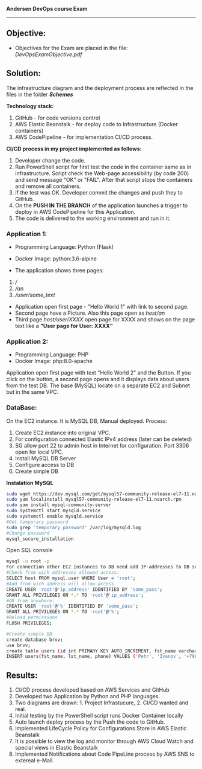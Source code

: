 **Andersen DevOps course Exam**
_____________________________________________________

## **Objective:**

* Objectives for the Exam are placed in the file: *DevOpsExamObjective.pdf*

## Solution:

The infrastructure diagram and the deployment process are reflected in the files in the folder _**Schemes**_

**Technology stack:**
1. GitHub - for code versions control
2. AWS Elastic Beanstalk - for deploy code to Infrastructure (Docker containers)
3. AWS CodePipeline - for implementation CI/CD process.

**CI/CD process in my project implemented as follows:**
1. Developer change the code.
2. Run PowerShell script for first test the code in the container same as in infrastructure. Script check the Web-page accessibility (by code 200) and send message "OK" or "FAIL". After that script stops the containers and remove all containers.
3. If the test was OK. Developer commit the changes and push they to GitHub.
4. On the **PUSH IN THE BRANCH** of the application launches a trigger to deploy in AWS CodePipeline for this Application.
5. The code is delivered to the working environment and run in it.


### Application 1:
* Programming Language: Python (Flask)
* Docker Image: python:3.6-alpine 


* The application shows three pages:
1. */*
2. */an*
3. */user/some_text* 
* Application open first page - "Hello World 1" with link to second page.
* Second page have a Picture. Also this page open as *host/an*
* Third page *host/user/XXXX* open page for XXXX and shows on the page text like a **"User page for User: XXXX"**


### Application 2:
* Programming Language: PHP
* Docker Image:         php:8.0-apache 

Application open first page with text "Hello World 2" and the Button. If you click on the button, a second page opens and it displays data about users from the test DB.
The base (MySQL) locate on a separate EC2 and Subnet but in the same VPC.

### DataBase:
On the EC2 instance. It is MySQL DB, Manual deployed.
Process:
1. Create EC2 instance into original VPC.
2. For configuration connected Elastic IPv4 address (later can be deleted) 
2. SG allow port 22 to admin host in Internet for configuration. Port 3306 open for local VPC.
3. Install MySQL DB Server
4. Configure access to DB
5. Create simple DB


**Instalation MySQL**
```bash
sudo wget https://dev.mysql.com/get/mysql57-community-release-el7-11.noarch.rpm
sudo yum localinstall mysql57-community-release-el7-11.noarch.rpm
sudo yum install mysql-community-server
sudo systemctl start mysqld.service
sudo systemctl enable mysqld.service
#Get temporary password
sudo grep 'temporary password' /var/log/mysqld.log
#Change password
mysql_secure_installation
```
Open SQL console
```bash
mysql -u root -p
For connection other EC2 instances to DB need add IP-addresses to DB security:
#Check from wich addresses allowed access:
SELECT host FROM mysql.user WHERE User = 'root';
#Add from wich address will allow access
CREATE USER 'root'@'ip_address' IDENTIFIED BY 'some_pass';
GRANT ALL PRIVILEGES ON *.* TO 'root'@'ip_address';
#OR from anywhere:
CREATE USER 'root'@'%' IDENTIFIED BY 'some_pass';
GRANT ALL PRIVILEGES ON *.* TO 'root'@'%';
#Reload permissions
FLUSH PRIVILEGES;

#Create simple DB
create database brvv;
use brvv;
create table users (id int PRIMARY KEY AUTO_INCREMENT, fst_name varchar(255), lst_name varchar(255),phone varchar(20));
INSERT users(fst_name, lst_name, phone) VALUES ('Petr', 'Ivanov', '+79001112233'), ('second', 'Pepe', '+79002223344'), ('Sy', 'Sys', '+79003334455');
```


## Results:
1. CI/CD process developed based on AWS Services and GitHub
2. Developed two Application by Python and PHP languages.
3. Two diagrams are drawn: 1. Project Infrastucure, 2. CI/CD wanted and real.
4. Initial testing by the PowerShell script runs Docker Container locally
5. Auto launch deploy process by the Push the code to GitHub.
6. Implemented LifeCycle Policy for Configurations Store in AWS Elastic Beanstalk
7. It is possible to view the log and monitor through AWS Cloud Watch and special views in Elastic Beanstalk
8. Implemented Notifications about Code PipeLine process by AWS SNS to extereal e-Mail.
